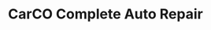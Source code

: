 ---
title: "CarCO Complete Auto Repair"
url: /west-monroe/carco-complete-auto-repair/
shop: car repair
---